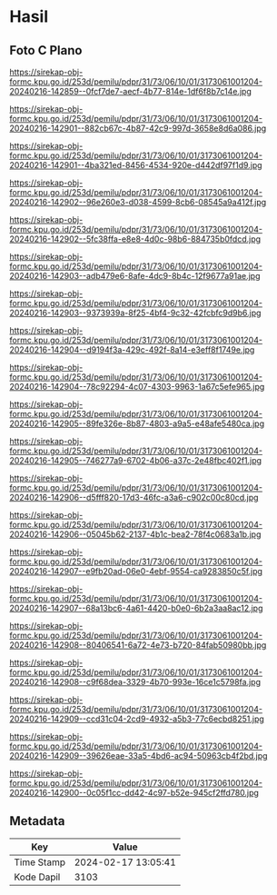 # Hasil

## Foto C Plano

https://sirekap-obj-formc.kpu.go.id/253d/pemilu/pdpr/31/73/06/10/01/3173061001204-20240216-142859--0fcf7de7-aecf-4b77-814e-1df6f8b7c14e.jpg

https://sirekap-obj-formc.kpu.go.id/253d/pemilu/pdpr/31/73/06/10/01/3173061001204-20240216-142901--882cb67c-4b87-42c9-997d-3658e8d6a086.jpg

https://sirekap-obj-formc.kpu.go.id/253d/pemilu/pdpr/31/73/06/10/01/3173061001204-20240216-142901--4ba321ed-8456-4534-920e-d442df97f1d9.jpg

https://sirekap-obj-formc.kpu.go.id/253d/pemilu/pdpr/31/73/06/10/01/3173061001204-20240216-142902--96e260e3-d038-4599-8cb6-08545a9a412f.jpg

https://sirekap-obj-formc.kpu.go.id/253d/pemilu/pdpr/31/73/06/10/01/3173061001204-20240216-142902--5fc38ffa-e8e8-4d0c-98b6-884735b0fdcd.jpg

https://sirekap-obj-formc.kpu.go.id/253d/pemilu/pdpr/31/73/06/10/01/3173061001204-20240216-142903--adb479e6-8afe-4dc9-8b4c-12f9677a91ae.jpg

https://sirekap-obj-formc.kpu.go.id/253d/pemilu/pdpr/31/73/06/10/01/3173061001204-20240216-142903--9373939a-8f25-4bf4-9c32-42fcbfc9d9b6.jpg

https://sirekap-obj-formc.kpu.go.id/253d/pemilu/pdpr/31/73/06/10/01/3173061001204-20240216-142904--d9194f3a-429c-492f-8a14-e3eff8f1749e.jpg

https://sirekap-obj-formc.kpu.go.id/253d/pemilu/pdpr/31/73/06/10/01/3173061001204-20240216-142904--78c92294-4c07-4303-9963-1a67c5efe965.jpg

https://sirekap-obj-formc.kpu.go.id/253d/pemilu/pdpr/31/73/06/10/01/3173061001204-20240216-142905--89fe326e-8b87-4803-a9a5-e48afe5480ca.jpg

https://sirekap-obj-formc.kpu.go.id/253d/pemilu/pdpr/31/73/06/10/01/3173061001204-20240216-142905--746277a9-6702-4b06-a37c-2e48fbc402f1.jpg

https://sirekap-obj-formc.kpu.go.id/253d/pemilu/pdpr/31/73/06/10/01/3173061001204-20240216-142906--d5fff820-17d3-46fc-a3a6-c902c00c80cd.jpg

https://sirekap-obj-formc.kpu.go.id/253d/pemilu/pdpr/31/73/06/10/01/3173061001204-20240216-142906--05045b62-2137-4b1c-bea2-78f4c0683a1b.jpg

https://sirekap-obj-formc.kpu.go.id/253d/pemilu/pdpr/31/73/06/10/01/3173061001204-20240216-142907--e9fb20ad-06e0-4ebf-9554-ca9283850c5f.jpg

https://sirekap-obj-formc.kpu.go.id/253d/pemilu/pdpr/31/73/06/10/01/3173061001204-20240216-142907--68a13bc6-4a61-4420-b0e0-6b2a3aa8ac12.jpg

https://sirekap-obj-formc.kpu.go.id/253d/pemilu/pdpr/31/73/06/10/01/3173061001204-20240216-142908--80406541-6a72-4e73-b720-84fab50980bb.jpg

https://sirekap-obj-formc.kpu.go.id/253d/pemilu/pdpr/31/73/06/10/01/3173061001204-20240216-142908--c9f68dea-3329-4b70-993e-16ce1c5798fa.jpg

https://sirekap-obj-formc.kpu.go.id/253d/pemilu/pdpr/31/73/06/10/01/3173061001204-20240216-142909--ccd31c04-2cd9-4932-a5b3-77c6ecbd8251.jpg

https://sirekap-obj-formc.kpu.go.id/253d/pemilu/pdpr/31/73/06/10/01/3173061001204-20240216-142909--39626eae-33a5-4bd6-ac94-50963cb4f2bd.jpg

https://sirekap-obj-formc.kpu.go.id/253d/pemilu/pdpr/31/73/06/10/01/3173061001204-20240216-142900--0c05f1cc-dd42-4c97-b52e-945cf2ffd780.jpg


## Metadata

| Key        | Value               |
| ---------- | ------------------- |
| Time Stamp | 2024-02-17 13:05:41 |
| Kode Dapil | 3103                |



